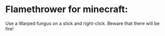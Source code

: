 # Flamethrower for minecraft:
Use a Warped fungus on a stick and right-click. Beware that there will be fire!
